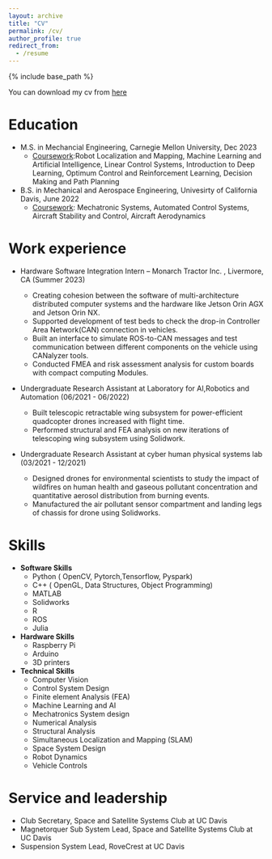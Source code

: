 ```yaml
---
layout: archive
title: "CV"
permalink: /cv/
author_profile: true
redirect_from:
  - /resume
---
```


{% include base_path %}

You can download my cv from [here](https://drive.google.com/file/d/1MHvRbLA8N-ZEX3Pt7fz8x8PqL0c2QPHK/view?usp=sharing)

Education
======

* M.S. in Mechancial Engineering, Carnegie Mellon University, Dec 2023 
  * <u>Coursework</u>:Robot Localization and Mapping, Machine Learning and Artificial Intelligence, Linear Control Systems, Introduction
to Deep Learning, Optimum Control and Reinforcement Learning, Decision Making and Path Planning
* B.S. in Mechanical and Aerospace Engineering, Univesirty of California Davis, June 2022 
  * <u>Coursework</u>: Mechatronic Systems, Automated Control Systems, Aircraft Stability and Control, Aircraft Aerodynamics


Work experience
======
* Hardware Software Integration Intern – Monarch Tractor Inc. , Livermore, CA  (Summer 2023)
  * Creating cohesion between the software of multi-architecture distributed computer systems and the hardware like Jetson Orin AGX and     Jetson Orin NX.
  * Supported development of test beds to check the drop-in Controller Area Network(CAN) connection in vehicles.
  * Built an interface to simulate ROS-to-CAN messages and test communication between different components on the vehicle using CANalyzer tools.
  * Conducted FMEA and risk assessment analysis for custom boards with compact computing Modules. 

* Undergraduate Research Assistant at Laboratory for AI,Robotics and Automation (06/2021 - 06/2022)
  * Built telescopic retractable wing subsystem for power-efficient quadcopter drones increased with flight time.
  * Performed structural and FEA analysis on new iterations of telescoping wing subsystem using Solidwork.
  
* Undergraduate Research Assistant at cyber human physical systems lab (03/2021 - 12/2021)
  * Designed drones for environmental scientists to study the impact of wildfires on human health and gaseous pollutant concentration and quantitative aerosol distribution from burning events.
  * Manufactured the air pollutant sensor compartment and landing legs of chassis for drone using Solidworks.
  
Skills
======
* **Software Skills**
  * Python ( OpenCV, Pytorch,Tensorflow, Pyspark)
  * C++ ( OpenGL, Data Structures, Object Programming) 
  * MATLAB
  * Solidworks 
  * R 
  * ROS
  * Julia
* **Hardware Skills** 
  * Raspberry Pi
  * Arduino 
  * 3D printers
* **Technical Skills**
  * Computer Vision
  * Control System Design
  * Finite element Analysis (FEA)
  * Machine Learning and AI
  * Mechatronics System design
  * Numerical Analysis
  * Structural Analysis
  * Simultaneous Localization and Mapping (SLAM)
  * Space System Design
  * Robot Dynamics 
  * Vehicle Controls
  

<!-- Publications
======
  <ul>{% for post in site.publications %}
    {% include archive-single-cv.html %}
  {% endfor %}</ul>
  
Talks
======
  <ul>{% for post in site.talks %}
    {% include archive-single-talk-cv.html %}
  {% endfor %}</ul>
  
Teaching
======
  <ul>{% for post in site.teaching %}
    {% include archive-single-cv.html %}
  {% endfor %}</ul> -->
  
Service and leadership
======
* Club Secretary, Space and Satellite Systems Club at UC Davis
* Magnetorquer Sub System Lead, Space and Satellite Systems Club at UC Davis 
* Suspension System Lead, RoveCrest at UC Davis
  
  

